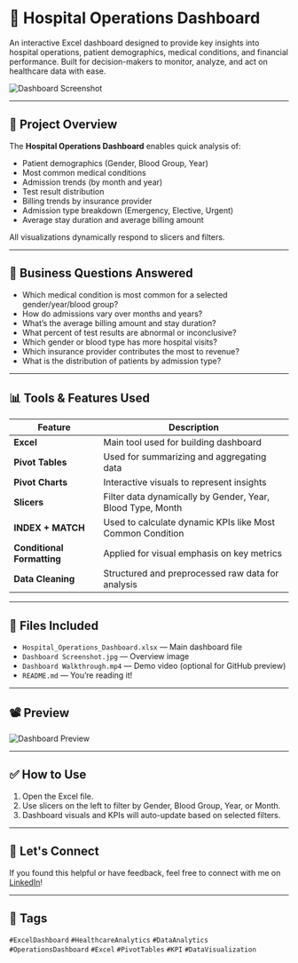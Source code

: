 # 🏥 Hospital Operations Dashboard

An interactive Excel dashboard designed to provide key insights into hospital operations, patient demographics, medical conditions, and financial performance. Built for decision-makers to monitor, analyze, and act on healthcare data with ease.

![Dashboard Screenshot](./Hospital_Operations_Dashboard.jpg)

---

## 📌 Project Overview

The **Hospital Operations Dashboard** enables quick analysis of:
- Patient demographics (Gender, Blood Group, Year)
- Most common medical conditions
- Admission trends (by month and year)
- Test result distribution
- Billing trends by insurance provider
- Admission type breakdown (Emergency, Elective, Urgent)
- Average stay duration and average billing amount

All visualizations dynamically respond to slicers and filters.

---

## 🧠 Business Questions Answered

- Which medical condition is most common for a selected gender/year/blood group?
- How do admissions vary over months and years?
- What’s the average billing amount and stay duration?
- What percent of test results are abnormal or inconclusive?
- Which gender or blood type has more hospital visits?
- Which insurance provider contributes the most to revenue?
- What is the distribution of patients by admission type?

---

## 📊 Tools & Features Used

| Feature | Description |
|--------|-------------|
| **Excel** | Main tool used for building dashboard |
| **Pivot Tables** | Used for summarizing and aggregating data |
| **Pivot Charts** | Interactive visuals to represent insights |
| **Slicers** | Filter data dynamically by Gender, Year, Blood Type, Month |
| **INDEX + MATCH** | Used to calculate dynamic KPIs like Most Common Condition |
| **Conditional Formatting** | Applied for visual emphasis on key metrics |
| **Data Cleaning** | Structured and preprocessed raw data for analysis |

---

## 📁 Files Included

- `Hospital_Operations_Dashboard.xlsx` — Main dashboard file
- `Dashboard Screenshot.jpg` — Overview image
- `Dashboard Walkthrough.mp4` — Demo video (optional for GitHub preview)
- `README.md` — You’re reading it!

---

## 📽️ Preview

![Dashboard Preview]((https://drive.google.com/file/d/1r6dLrsVGF9sqRZzjfKvmuN9BBTpZM52X/view?usp=sharing))

---

## ✅ How to Use

1. Open the Excel file.
2. Use slicers on the left to filter by Gender, Blood Group, Year, or Month.
3. Dashboard visuals and KPIs will auto-update based on selected filters.

---

## 🤝 Let's Connect

If you found this helpful or have feedback, feel free to connect with me on [LinkedIn](https://www.linkedin.com/in/your-profile-url/)!

---

## 📌 Tags

`#ExcelDashboard` `#HealthcareAnalytics` `#DataAnalytics` `#OperationsDashboard` `#Excel` `#PivotTables` `#KPI` `#DataVisualization`
